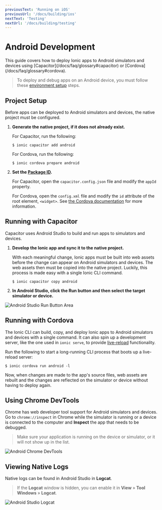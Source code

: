 ```yaml
---
previousText: 'Running on iOS'
previousUrl: '/docs/building/ios'
nextText: 'Testing'
nextUrl: '/docs/building/testing'
---
```


# Android Development

<p class="intro">
This guide covers how to deploy Ionic apps to Android simulators and devices using [Capacitor](/docs/faq/glossary#capacitor) or [Cordova](/docs/faq/glossary#cordova).
</p>

> To deploy and debug apps on an Android device, you must follow these [environment setup](/docs/installation/android/) steps.

## Project Setup

Before apps can be deployed to Android simulators and devices, the native project must be configured.

1. **Generate the native project, if it does not already exist.**

    For Capacitor, run the following:

    ```shell
    $ ionic capacitor add android
    ```

    For Cordova, run the following:

    ```shell
    $ ionic cordova prepare android
    ```

2. **Set the [Package ID](/docs/faq/glossary#package-id).**

    For Capacitor, open the `capacitor.config.json` file and modify the `appId` property.

    For Cordova, open the `config.xml` file and modify the `id` attribute of the root element, `<widget>`. See [the Cordova documentation](https://cordova.apache.org/docs/en/latest/config_ref/#widget) for more information.


## Running with Capacitor

Capacitor uses Android Studio to build and run apps to simulators and devices.

1. **Develop the Ionic app and sync it to the native project.**

    With each meaningful change, Ionic apps must be built into web assets before the change can appear on Android simulators and devices. The web assets then must be copied into the native project. Luckily, this process is made easy with a single Ionic CLI command.

    ```shell
    $ ionic capacitor copy android
    ```

2. **In Android Studio, click the Run button and then select the target simulator or device.**

![Android Studio Run Button Area](/docs/assets/img/running/android-studio-run-button-area.png)

## Running with Cordova

The Ionic CLI can build, copy, and deploy Ionic apps to Android simulators and devices with a single command. It can also spin up a development server, like the one used in `ionic serve`, to provide [live-reload](/docs/faq/glossary#livereload) functionality.

Run the following to start a long-running CLI process that boots up a live-reload server:

```shell
$ ionic cordova run android -l
```

Now, when changes are made to the app's source files, web assets are rebuilt and the changes are reflected on the simulator or device without having to deploy again.

## Using Chrome DevTools

Chrome has web developer tool support for Android simulators and devices. Go to `chrome://inspect` in Chrome while the simulator is running or a device is connected to the computer and **Inspect** the app that needs to be debugged.

> Make sure your application is running on the device or simulator, or it will not show up in the list.

![Android Chrome DevTools](/docs/assets/img/running/android-chrome-devtools.png)

## Viewing Native Logs

Native logs can be found in Android Studio in **Logcat**. 

> If the **Logcat** window is hidden, you can enable it in **View** &raquo; **Tool Windows** &raquo; **Logcat**.

![Android Studio Logcat](/docs/assets/img/running/android-studio-logcat.png)
